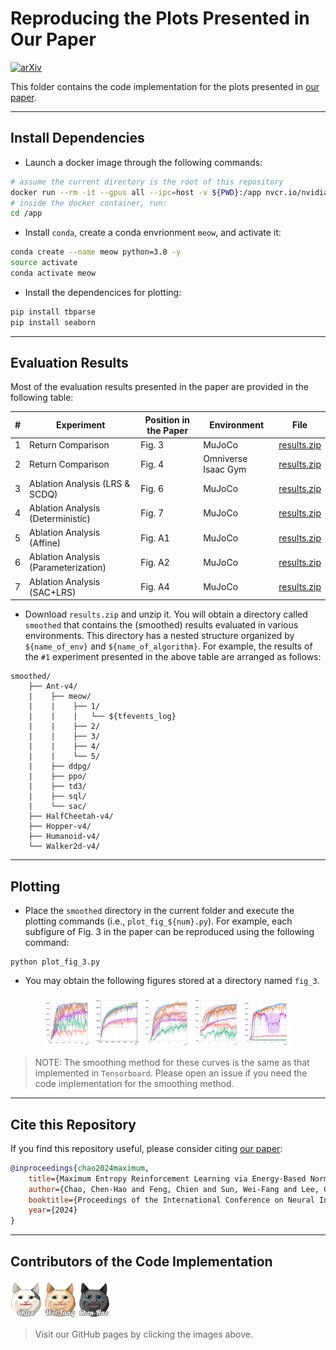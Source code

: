 # Reproducing the Plots Presented in Our Paper

[![arXiv](https://img.shields.io/badge/arXiv-2305.15267-b31b1b.svg?style=flat-square)](https://arxiv.org/abs/2405.13629)<br>

This folder contains the code implementation for the plots presented in [our paper](https://arxiv.org/abs/2405.13629).

---

## Install Dependencies

- Launch a docker image through the following commands:
```bash
# assume the current directory is the root of this repository
docker run --rm -it --gpus all --ipc=host -v ${PWD}:/app nvcr.io/nvidia/pytorch:20.12-py3
# inside the docker container, run:
cd /app
```

- Install `conda`, create a conda envrionment `meow`, and activate it:
```bash
conda create --name meow python=3.8 -y
source activate
conda activate meow
```

- Install the dependencices for plotting:
```bash
pip install tbparse
pip install seaborn
```

---

## Evaluation Results
Most of the evaluation results presented in the paper are provided in the following table:

| # | Experiment | Position in the Paper | Environment | File |
| -- | ---------- | --------------------- | ----------- | ---- |
| 1 | Return Comparison                    | Fig. 3        | MuJoCo                     | [results.zip](https://drive.google.com/file/d/1ZKAq9GMvgwpDL9UOHYTJltl50znsj3Bl/view?usp=sharing) |
| 2 | Return Comparison                    | Fig. 4        | Omniverse Isaac Gym        | [results.zip](https://drive.google.com/file/d/1-zPf9zB1Xyb_Po0NWBGoBd_Xcbnclzua/view?usp=sharing) |
| 3 | Ablation Analysis (LRS & SCDQ)       | Fig. 6        | MuJoCo                     | [results.zip](https://drive.google.com/file/d/1_7drrQsguzZGBmn9jXDNZHTt3uaeyAF5/view?usp=sharing) |
| 4 | Ablation Analysis (Deterministic)    | Fig. 7        | MuJoCo                     | [results.zip](https://drive.google.com/file/d/1IzH1l60HpF3JmLw-SrBWSc17zO0aS9Tv/view?usp=sharing) |
| 5 | Ablation Analysis (Affine)           | Fig. A1       | MuJoCo                     | [results.zip](https://drive.google.com/file/d/1H1QgeueVQKX9MhuSeigPJVel7c5EfkSE/view?usp=sharing) |
| 6 | Ablation Analysis (Parameterization) | Fig. A2       | MuJoCo                     | [results.zip](https://drive.google.com/file/d/1DLxfgIuPQ-mBLwWs1QaJVAdbSNrqByjW/view?usp=sharing) |
| 7 | Ablation Analysis (SAC+LRS)          | Fig. A4       | MuJoCo                     | [results.zip](https://drive.google.com/file/d/1ML222wKF84-5NvqQi3hnXy0Pl5nJ8MWj/view?usp=sharing) |

- Download `results.zip` and unzip it. You will obtain a directory called `smoothed` that contains the (smoothed) results evaluated in various environments. This directory has a nested structure organized by `${name_of_env}` and `${name_of_algorithm}`. For example, the results of the `#1` experiment presented in the above table are arranged as follows:

```
smoothed/
    ├── Ant-v4/
    |    ├── meow/
    |    |    ├── 1/
    |    |    |   └── ${tfevents_log}
    |    |    ├── 2/
    |    |    ├── 3/
    |    |    ├── 4/
    |    |    └── 5/
    |    ├── ddpg/
    |    ├── ppo/
    |    ├── td3/
    |    ├── sql/
    |    └── sac/
    ├── HalfCheetah-v4/
    ├── Hopper-v4/
    ├── Humanoid-v4/
    └── Walker2d-v4/
```

---

## Plotting

- Place the `smoothed` directory in the current folder and execute the plotting commands (i.e., `plot_fig_${num}.py`). For example, each subfigure of Fig. 3 in the paper can be reproduced using the following command:
```
python plot_fig_3.py
```

- You may obtain the following figures stored at a directory named `fig_3`.
<p align="center">
  <img src="src/Hopper-v4.png" alt="meow" width="15%">
  <img src="src/HalfCheetah-v4.png" alt="meow" width="15%">
  <img src="src/Walker2d-v4.png" alt="meow" width="15%">
  <img src="src/Ant-v4.png" alt="meow" width="15%">
  <img src="src/Humanoid-v4.png" alt="meow" width="15%">
</p>

> NOTE: The smoothing method for these curves is the same as that implemented in `Tensorboard`. Please open an issue if you need the code implementation for the smoothing method.

---

## Cite this Repository

If you find this repository useful, please consider citing [our paper](https://arxiv.org/abs/2405.13629):

```bibtex
@inproceedings{chao2024maximum,
    title={Maximum Entropy Reinforcement Learning via Energy-Based Normalizing Flow},
    author={Chao, Chen-Hao and Feng, Chien and Sun, Wei-Fang and Lee, Cheng-Kuang and See, Simon and Lee, Chun-Yi},
    booktitle={Proceedings of the International Conference on Neural Information Processing Systems (NeurIPS)},
    year={2024}
}
```

---

## Contributors of the Code Implementation

[<img src="src/MEow_c.gif" alt="meow" width="10%" align="center">](https://github.com/ChienFeng-hub)
[<img src="src/MEow_wf.gif" alt="meow" width="10%" align="center">](https://github.com/j3soon)
[<img src="src/MEow_ch.gif" alt="meow" width="10%" align="center">](https://github.com/chen-hao-chao)

> Visit our GitHub pages by clicking the images above.